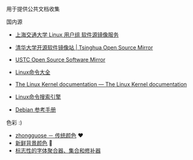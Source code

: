 用于提供公共文档收集

国内源

- [上海交通大学 Linux 用户组 软件源镜像服务](https://mirrors.sjtug.sjtu.edu.cn)
- [清华大学开源软件镜像站 | Tsinghua Open Source Mirror](https://mirrors.tuna.tsinghua.edu.cn)
- [USTC Open Source Software Mirror](https://mirrors.ustc.edu.cn)

- [Linux命令大全](https://www.linuxcool.com)
- [The Linux Kernel documentation — The Linux Kernel documentation](https://www.kernel.org/doc/html/latest/)
- [Linux命令搜索引擎](https://wangchujiang.com/linux-command/)
- [Debian 参考手册](https://www.debian.org/doc/manuals/debian-reference/)

色彩 :)

- [zhongguose － 传统颜色](zhongguose.com) ❤️
- [新鲜背景颜色](https://webgradients.com) 🔫
- [标志性的字体聚合器、集合和修补器](https://www.nerdfonts.com/)
